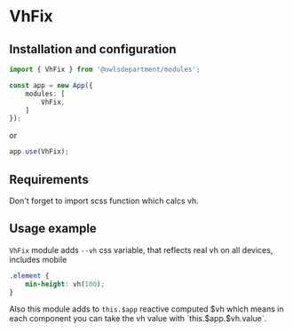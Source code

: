 # VhFix

## Installation and configuration

```ts
import { VhFix } from '@owlsdepartment/modules';
```

```ts
const app = new App({
    modules: [
        VhFix,
    ]
});
```

or

```ts
app.use(VhFix);
```

## Requirements

Don't forget to import scss function which calcs vh.

## Usage example

`VhFix` module adds `--vh` css variable, that reflects real vh on all devices, includes mobile

```css
.element {
	min-height: vh(100);
}
```

Also this module adds to `this.$app` reactive computed $vh which means in each component you can take the vh value with `this.$app.$vh.value`.